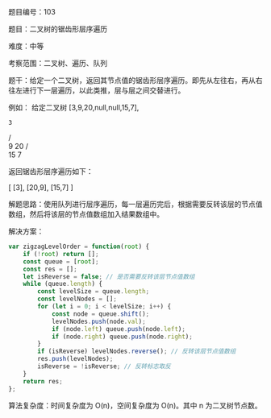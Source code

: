 题目编号：103

题目：二叉树的锯齿形层序遍历

难度：中等

考察范围：二叉树、遍历、队列

题干：给定一个二叉树，返回其节点值的锯齿形层序遍历。即先从左往右，再从右往左进行下一层遍历，以此类推，层与层之间交替进行。

例如：
给定二叉树 [3,9,20,null,null,15,7],

    3
   / \
  9  20
    /  \
   15   7

返回锯齿形层序遍历如下：

[
  [3],
  [20,9],
  [15,7]
]

解题思路：使用队列进行层序遍历，每一层遍历完后，根据需要反转该层的节点值数组，然后将该层的节点值数组加入结果数组中。

解决方案：

```javascript
var zigzagLevelOrder = function(root) {
    if (!root) return [];
    const queue = [root];
    const res = [];
    let isReverse = false; // 是否需要反转该层节点值数组
    while (queue.length) {
        const levelSize = queue.length;
        const levelNodes = [];
        for (let i = 0; i < levelSize; i++) {
            const node = queue.shift();
            levelNodes.push(node.val);
            if (node.left) queue.push(node.left);
            if (node.right) queue.push(node.right);
        }
        if (isReverse) levelNodes.reverse(); // 反转该层节点值数组
        res.push(levelNodes);
        isReverse = !isReverse; // 反转标志取反
    }
    return res;
};
```

算法复杂度：时间复杂度为 O(n)，空间复杂度为 O(n)。其中 n 为二叉树节点数。